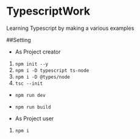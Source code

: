 # TypescriptWork

 Learning Typescript by making a various examples
 
 
##Setting
- As Project creator
1. `npm init --y`
2. `npm i -D typescript ts-node`
3. `npm i -D @types/node`
4. `tsc --init`
 - `npm run dev`
 - `npm run build`

- As Project user
1. `npm i`
